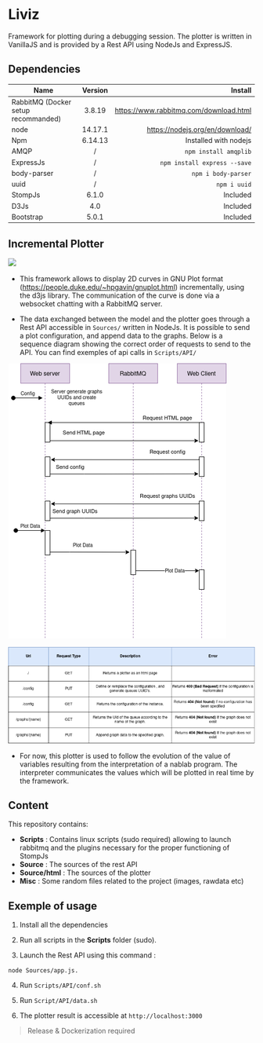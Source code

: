 # Liviz

Framework for plotting during a debugging session. The plotter is written in VanillaJS and is provided by a Rest API using NodeJs and ExpressJS.

## Dependencies
 
 | Name        | Version           | Install  |
| ------------- |:-------------:| -----:|
| RabbitMQ (Docker setup recommanded)      | 3.8.19 | https://www.rabbitmq.com/download.html |
| node | 14.17.1 | https://nodejs.org/en/download/ |
| Npm | 6.14.13 | Installed with nodejs |
| AMQP | /     |   ```npm install amqplib``` |
| ExpressJs | / | ```npm install express --save``` |
| body-parser | / | ```npm i body-parser``` |
| uuid | /  | ```npm i uuid``` |
| StompJs      | 6.1.0      |   Included |
| D3Js | 4.0 | Included |
| Bootstrap | 5.0.1 | Included |


## Incremental Plotter

![](https://i.ibb.co/G2pbQbV/index.png)

* This framework allows to display 2D curves in GNU Plot format (https://people.duke.edu/~hpgavin/gnuplot.html) incrementally, using the d3js library. The communication of the curve is done via a websocket chatting with a RabbitMQ server. 

* The data exchanged between the model and the plotter goes through a Rest API accessible in ```Sources/``` written in NodeJs. It is possible to send a plot configuration, and append data to the graphs. Below is a sequence diagram showing the correct order of requests to send to the API. You can find exemples of api calls in ```Scripts/API/```

![](Misc/sequence.png)

![](Misc/api.png)

* For now, this plotter is used to follow the evolution of the value of variables resulting from the interpretation of a nablab program. The interpreter communicates the values which will be plotted in real time by the framework. 

 
## Content

This repository contains: 

* **Scripts** : Contains linux scripts (sudo required) allowing to launch rabbitmq and the plugins necessary for the proper functioning of StompJs
* **Source** : The sources of the rest API
* **Source/html** : The sources of the plotter
* **Misc** : Some random files related to the project (images, rawdata etc)

## Exemple of usage

1. Install all the dependencies
2. Run all scripts in the **Scripts** folder (sudo).

3. Launch the Rest API using this command : 

```
node Sources/app.js.
```

4. Run ```Scripts/API/conf.sh```

5. Run ```Script/API/data.sh ```

6. The plotter result is accessible at ``` http://localhost:3000 ```

> Release & Dockerization required
